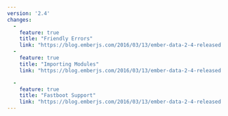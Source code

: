 ```yaml
---
version: '2.4'
changes:
  -
    feature: true
    title: "Friendly Errors"
    link: "https://blog.emberjs.com/2016/03/13/ember-data-2-4-released.html"
  -
    feature: true
    title: "Importing Modules"
    link: "https://blog.emberjs.com/2016/03/13/ember-data-2-4-released.html"

  -
    feature: true
    title: "Fastboot Support"
    link: "https://blog.emberjs.com/2016/03/13/ember-data-2-4-released.html"
---
```

